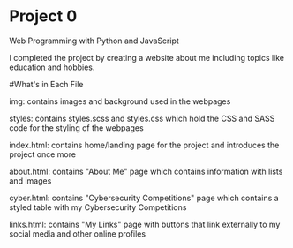 # Project 0

Web Programming with Python and JavaScript

I completed the project by creating a website about me including topics like education and hobbies.

#What's in Each File

img:
  contains images and background used in the webpages

styles:
  contains styles.scss and styles.css which hold the CSS and SASS code for the styling of the webpages

index.html:
  contains home/landing page for the project and introduces the project once more

about.html:
  contains "About Me" page which contains information with lists and images
  
cyber.html:
  contains "Cybersecurity Competitions" page which contains a styled table with my Cybersecurity   Competitions

links.html:
  contains "My Links" page with buttons that link externally to my social media and other online profiles

